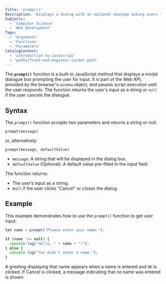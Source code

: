 ```yaml
---
Title: 'prompt()'
Description: 'Displays a dialog with an optional message asking users to input some text.'
Subjects:
  - 'Computer Science'
  - 'Web Development'
Tags:
  - 'Arguments'
  - 'Functions'
  - 'Parameters'
CatalogContent:
  - 'introduction-to-javascript'
  - 'paths/front-end-engineer-career-path'
---
```


The **`prompt()`** function is a built-in JavaScript method that displays a modal dialogue box prompting the user for input. It is part of the Web API, provided by the browser's `window` object, and pauses script execution until the user responds. The function returns the user's input as a string or `null` if the user cancels the dialogue.

## Syntax

The `prompt()` function accepts two parameters and returns a string or null:

```pseudo
prompt(message)
```

or, alternatively

```pseudo
prompt(message, defaultValue)
```

- `message`: A string that will be displayed in the dialog box.
- `defaultValue` (Optional): A default value pre-filled in the input field.

The function returns:
- The user’s input as a string.
- `Null` if the user clicks "Cancel" or closes the dialog.

## Example

This example demonstrates how to use the `prompt()` function to get user input:

```js
let name = prompt("Please enter your name:");

if (name !== null) {
  console.log("Hello, " + name + "!");
} else {
  console.log("You didn't enter a name.");
}
```

A greeting displaying that name appears when a name is entered and `OK` is clicked. If Cancel is clicked, a message indicating that no name was entered is shown.
